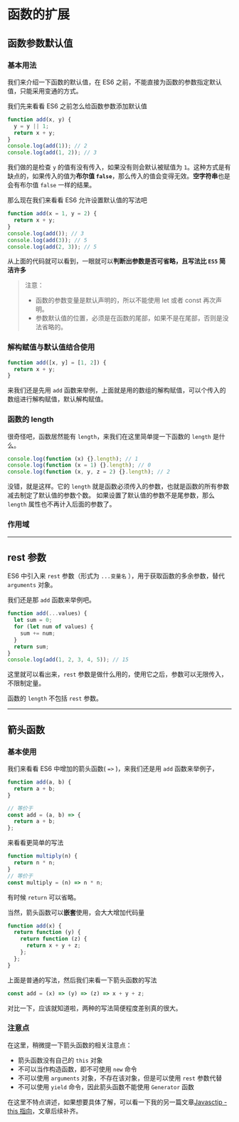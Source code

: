 # 函数的扩展

## 函数参数默认值

### 基本用法

我们来介绍一下函数的默认值，在 ES6 之前，不能直接为函数的参数指定默认值，只能采用变通的方式。

我们先来看看 ES6 之前怎么给函数参数添加默认值

```javascript
function add(x, y) {
  y = y || 1;
  return x + y;
}
console.log(add(1)); // 2
console.log(add(1, 2)); // 3
```

我们做的是检查 `y` 的值有没有传入，如果没有则会默认被赋值为 `1`。这种方式是有缺点的，如果传入的值为**布尔值 `false`**，那么传入的值会变得无效。**空字符串**也是会有布尔值 `false` 一样的结果。

那么现在我们来看看 ES6 允许设置默认值的写法吧

```javascript
function add(x = 1, y = 2) {
  return x + y;
}
console.log(add()); // 3
console.log(add(3)); // 5
console.log(add(2, 3)); // 5
```

从上面的代码就可以看到，一眼就可以**判断出参数是否可省略，且写法比 `ES5` 简洁许多**

> 注意：
>
> - 函数的参数变量是默认声明的，所以不能使用 let 或者 const 再次声明。
> - 参数默认值的位置，必须是在函数的尾部，如果不是在尾部，否则是没法省略的。

### **解构赋值与默认值结合使用**

```javascript
function add([x, y] = [1, 2]) {
  return x + y;
}
```

来我们还是先用 `add` 函数来举例，上面就是用的数组的解构赋值，可以个传入的数组进行解构赋值，默认解构赋值。

### 函数的 length

很奇怪吧，函数居然能有 `length`，来我们在这里简单提一下函数的 `length` 是什么。

```javascript
console.log(function (x) {}.length); // 1
console.log(function (x = 1) {}.length); // 0
console.log(function (x, y, z = 2) {}.length); // 2
```

没错，就是这样。它的 `length` 就是函数必须传入的参数，也就是函数的所有参数减去制定了默认值的参数个数。 如果设置了默认值的参数不是尾参数，那么 `length` 属性也不再计入后面的参数了。

### 作用域

---

## rest 参数

ES6 中引入来 `rest` 参数（形式为 `...变量名` ），用于获取函数的多余参数，替代 `arguments` 对象。

我们还是那 `add` 函数来举例吧。

```javascript
function add(...values) {
  let sum = 0;
  for (let num of values) {
    sum += num;
  }
  return sum;
}
console.log(add(1, 2, 3, 4, 5)); // 15
```

这里就可以看出来，`rest` 参数是做什么用的，使用它之后，参数可以无限传入，不限制定量。

函数的 `length` 不包括 `rest` 参数。

---

## 箭头函数

### 基本使用

我们来看看 ES6 中增加的箭头函数( `=>` )，来我们还是用 `add` 函数来举例子，

```javascript
function add(a, b) {
  return a + b;
}

// 等价于
const add = (a, b) => {
  return a + b;
};
```

来看看更简单的写法

```javascript
function multiply(n) {
  return n * n;
}
// 等价于
const multiply = (n) => n * n;
```

有时候 `return` 可以省略。

当然，箭头函数可以**嵌套**使用，会大大增加代码量

```javascript
function add(x) {
  return function (y) {
    return function (z) {
      return x + y + z;
    };
  };
}
```

上面是普通的写法，然后我们来看一下箭头函数的写法

```javascript
const add = (x) => (y) => (z) => x + y + z;
```

对比一下，应该就知道啦，两种的写法简便程度差别真的很大。

### 注意点

在这里，稍微提一下箭头函数的相关注意点：

- 箭头函数没有自己的 `this` 对象
- 不可以当作构造函数，即不可使用 `new` 命令
- 不可以使用 `arguments` 对象，不存在该对象，但是可以使用 `rest` 参数代替
- 不可以使用 `yield` 命令，因此箭头函数不能使用 `Generator` 函数

在这里不特点讲述，如果想要具体了解，可以看一下我的另一篇文章[Javasctip - this 指向]()，文章后续补齐。
